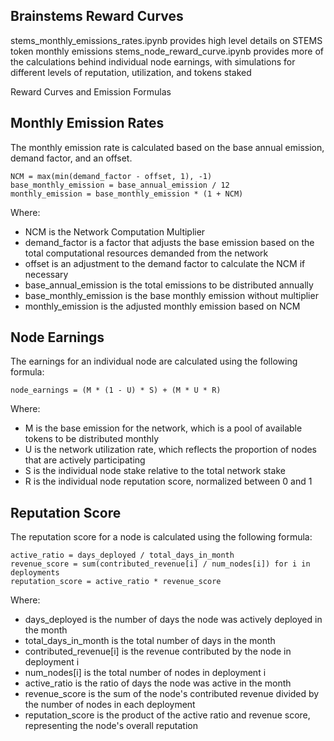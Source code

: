 ## Brainstems Reward Curves

stems_monthly_emissions_rates.ipynb provides high level details on STEMS token monthly emissions
stems_node_reward_curve.ipynb provides more of the calculations behind individual node earnings, with simulations for different levels of reputation, utilization, and tokens staked

Reward Curves and Emission Formulas

## Monthly Emission Rates
The monthly emission rate is calculated based on the base annual emission, demand factor, and an offset.
```
NCM = max(min(demand_factor - offset, 1), -1)
base_monthly_emission = base_annual_emission / 12
monthly_emission = base_monthly_emission * (1 + NCM)
```
Where:
- NCM is the Network Computation Multiplier
- demand_factor is a factor that adjusts the base emission based on the total computational resources demanded from the network
- offset is an adjustment to the demand factor to calculate the NCM if necessary
- base_annual_emission is the total emissions to be distributed annually
- base_monthly_emission is the base monthly emission without multiplier
- monthly_emission is the adjusted monthly emission based on NCM


## Node Earnings
The earnings for an individual node are calculated using the following formula:
```
node_earnings = (M * (1 - U) * S) + (M * U * R)
```
Where:
- M is the base emission for the network, which is a pool of available tokens to be distributed monthly
- U is the network utilization rate, which reflects the proportion of nodes that are actively participating
- S is the individual node stake relative to the total network stake
- R is the individual node reputation score, normalized between 0 and 1


## Reputation Score
The reputation score for a node is calculated using the following formula:
```
active_ratio = days_deployed / total_days_in_month
revenue_score = sum(contributed_revenue[i] / num_nodes[i]) for i in deployments
reputation_score = active_ratio * revenue_score
```

Where:
- days_deployed is the number of days the node was actively deployed in the month
- total_days_in_month is the total number of days in the month
- contributed_revenue[i] is the revenue contributed by the node in deployment i
- num_nodes[i] is the total number of nodes in deployment i
- active_ratio is the ratio of days the node was active in the month
- revenue_score is the sum of the node's contributed revenue divided by the number of nodes in each deployment
- reputation_score is the product of the active ratio and revenue score, representing the node's overall reputation

